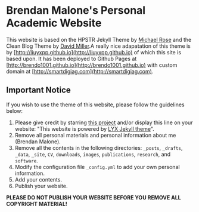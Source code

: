 # Brendan Malone's Personal Academic Website

This website is based on the HPSTR Jekyll Theme by [Michael Rose](https://github.com/mmistakes) and the Clean Blog Theme by [David Miller](https://github.com/davidtmiller/).A really nice adapatation of this theme is by [http://liuyxpp.github.io](http://liuyxpp.github.io) of which this site is based upon. 
It has been deployed to Github Pages at [http://brendo1001.github.io](http://brendo1001.github.io) with custom domain at [http://smartdigiag.com](http://smartdigiag.com).

## Important Notice

If you wish to use the theme of this website, please follow the guidelines below:

1. Please give credit by starring [this project](https://github.com/brendo1001/brendo1001.github.io) and/or display this line on your website: "This website is powered by [LYX Jekyll theme](https://github.com/mmistakes.github.io)".
2. Remove all personal materials and personal information about me (Brendan Malone).
3. Remove all the contents in the following directories: `_posts`, `_drafts`, `_data`, `_site`, `CV`, `downloads`, `images`, `publications`, `research`, and `software`.
4. Modify the configuration file `_config.yml` to add your own personal information.
5. Add your contents.
6. Publish your website.

**PLEASE DO NOT PUBLISH YOUR WEBSITE BEFORE YOU REMOVE ALL COPYRIGHT MATERIAL!**
